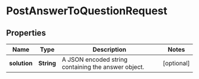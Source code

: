 

# PostAnswerToQuestionRequest


## Properties

| Name | Type | Description | Notes |
|------------ | ------------- | ------------- | -------------|
|**solution** | **String** | A JSON encoded string containing the answer object. |  [optional] |



